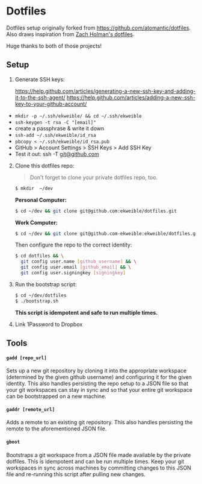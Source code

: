 # Dotfiles

Dotfiles setup originally forked from https://github.com/atomantic/dotfiles.
Also draws inspiration from [Zach Holman's dotfiles](https://github.com/holman/dotfiles).

Huge thanks to both of those projects!


## Setup

1. Generate SSH keys:

    https://help.github.com/articles/generating-a-new-ssh-key-and-adding-it-to-the-ssh-agent/
    https://help.github.com/articles/adding-a-new-ssh-key-to-your-github-account/

  - `mkdir -p ~/.ssh/ekweible/ && cd ~/.ssh/ekweible`
  - `ssh-keygen -t rsa -C "[email]"`
  - create a passphrase & write it down
  - `ssh-add ~/.ssh/ekweible/id_rsa`
  - `pbcopy < ~/.ssh/ekweible/id_rsa.pub`
  - GitHub > Account Settings > SSH Keys > Add SSH Key
  - Test it out: ssh -T git@github.com


2. Clone this dotfiles repo:

    > Don't forget to clone your private dotfiles repo, too.

    ```bash
    $ mkdir  ~/dev
    ```

    **Personal Computer:**
    ```bash
    $ cd ~/dev && git clone git@github.com:ekweible/dotfiles.git
    ```

    **Work Computer:**
    ```bash
    $ cd ~/dev && git clone git@github.com-ekweible:ekweible/dotfiles.git
    ```

    Then configure the repo to the correct identity:

    ```bash
    $ cd dotfiles && \
      git config user.name [github_username] && \
      git config user.email [github_email] && \
      git config user.signingkey [signingkey]
    ```


3. Run the bootstrap script:

    ```bash
    $ cd ~/dev/dotfiles
    $ ./bootstrap.sh
    ```

    **This script is idempotent and safe to run multiple times.**


4. Link 1Password to Dropbox


## Tools

#### `gadd [repo_url]`

Sets up a new git repository by cloning it into the appropriate workspace
(determined by the given github username) and configuring it for the given
identity. This also handles persisting the repo setup to a JSON file so that
your git workspaces can stay in sync and so that your entire git workspace can
be bootstrapped on a new machine.

#### `gaddr [remote_url]`

Adds a remote to an existing git repository. This also handles persisting the
remote to the aforementioned JSON file.

#### `gboot`

Bootstraps a git workspace from a JSON file made available by the private
dotfiles. This is idempotent and can be run multiple times. Keep your git
workspaces in sync across machines by committing changes to this JSON file and
re-running this script after pulling new changes.
